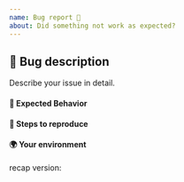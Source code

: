 ```yaml
---
name: Bug report 🐛
about: Did something not work as expected?
---
```


<!-- Please search existing issues to avoid creating duplicates. -->

## 🐛 Bug description
Describe your issue in detail.

#### 🤔 Expected Behavior
<!-- What should have happened? -->

#### 👟 Steps to reproduce
<!-- Clear steps describing how to reproduce the issue, including commands and flags run. If you are seeing an error, please include the full error message and back trace. -->

#### 🌍 Your environment
<!-- Include the relevant details of your environment. -->

recap version:

